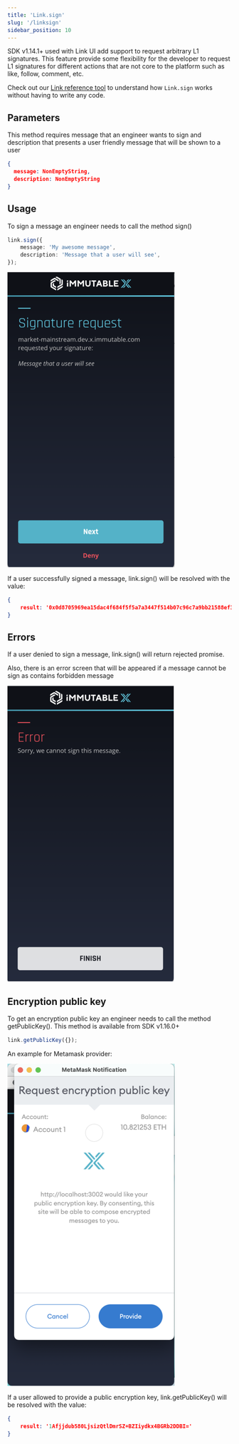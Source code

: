 ```yaml
---
title: 'Link.sign'
slug: '/linksign'
sidebar_position: 10
---
```


SDK v1.14.1+ used with Link UI add support to request arbitrary L1 signatures. This feature provide some flexibility for the developer to request L1 signatures for different actions that are not core to the platform such as like, follow, comment, etc.

Check out our [Link reference tool](https://tools.immutable.com/link-reference/) to understand how `Link.sign` works without having to write any code.

## Parameters

This method requires message that an engineer wants to sign and description that presents a user friendly message that will be shown to a user

```json
{
  message: NonEmptyString,
  description: NonEmptyString
}
```

## Usage
To sign a message an engineer needs to call the method sign()
```typescript
link.sign({
    message: 'My awesome message',
    description: 'Message that a user will see',
});
```

![Sign Message](../../../static/img/link-sign/sign-msg.png 'Sign Message')

If a user successfully signed a message, link.sign() will be resolved with the value:
```json
{
    result: '0x0d8705969ea15dac4f684f5f5a7a3447f514b07c96c7a9bb21588ef33821caed63f204c11f0ed69777132c8fa25af62c883627169c7b5b46f23b132db46e7d8d1c'
}
```

## Errors
If a user denied to sign a message, link.sign() will return rejected promise.

Also, there is an error screen that will be appeared if a message cannot be sign as contains forbidden message

![Sign Message Error](../../../static/img/link-sign/error.png 'Sign Message Error')

## Encryption public key

To get an encryption public key an engineer needs to call the method getPublicKey(). This method is available from SDK v1.16.0+
```typescript
link.getPublicKey({});
```

An example for Metamask provider:

![Request Encryption Public Key](../../../static/img/link-sign/public-key.png 'Request Encryption Public Key')

If a user allowed to provide a public encryption key, link.getPublicKey() will be resolved with the value:
```json
{
    result: '1Afjjdub580LjsizQtlDmrSZ+BZIiydkx4BGRb2DDBI='
}
```